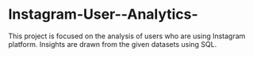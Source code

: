# Instagram-User--Analytics-
This project is focused on the analysis of users who are using Instagram platform. Insights are drawn from the given datasets using SQL.

